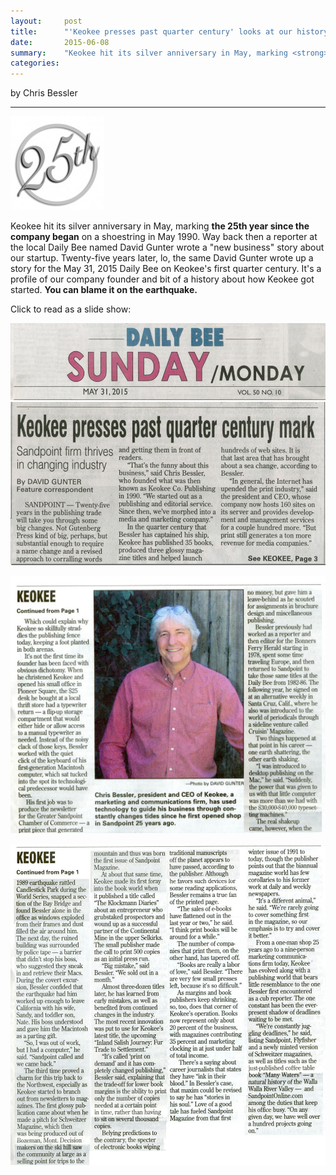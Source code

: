```yaml
---
layout:     post
title:      "'Keokee presses past quarter century' looks at our history"
date:       2015-06-08
summary:    "Keokee hit its silver anniversary in May, marking <strong>the 25th year since the company began</strong> on a shoestring in May 1990."
categories: 
---
```


by Chris Bessler

***

<img class="alignright" src="/images/25years-150x150.jpg" alt="25 years" />

Keokee hit its silver anniversary in May, marking **the 25th year since the company began** on a shoestring in May 1990. Way back then a reporter at the local Daily Bee named David Gunter wrote a "new business" story about our startup. Twenty-five years later, lo, the same David Gunter wrote up a story for the May 31, 2015 Daily Bee on Keokee's first quarter century. It's a profile of our company founder and bit of a history about how Keokee got started. **You can blame it on the earthquake.**

Click to read as a slide show:

<a data-mediabox href="/images/BeeMay31-2015_1200px.jpg"><img class="aligncenter" src="/images/BeeMay31-2015_1200px.jpg" alt="BeeMay31-2015_1200px" /></a>

<a data-mediabox href="/images/BeeMay31-2015p2.jpg"><img class="aligncenter" src="/images/BeeMay31-2015p2.jpg" alt="BeeMay31-2015p2" /></a>

<a data-mediabox href="/images/BeeMay31-2015p3.jpg"><img class="aligncenter" src="/images/BeeMay31-2015p3.jpg" alt="BeeMay31-2015p3" /></a>